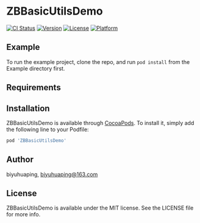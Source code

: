 # ZBBasicUtilsDemo

[![CI Status](https://img.shields.io/travis/biyuhuaping/ZBBasicUtilsDemo.svg?style=flat)](https://travis-ci.org/biyuhuaping/ZBBasicUtilsDemo)
[![Version](https://img.shields.io/cocoapods/v/ZBBasicUtilsDemo.svg?style=flat)](https://cocoapods.org/pods/ZBBasicUtilsDemo)
[![License](https://img.shields.io/cocoapods/l/ZBBasicUtilsDemo.svg?style=flat)](https://cocoapods.org/pods/ZBBasicUtilsDemo)
[![Platform](https://img.shields.io/cocoapods/p/ZBBasicUtilsDemo.svg?style=flat)](https://cocoapods.org/pods/ZBBasicUtilsDemo)

## Example

To run the example project, clone the repo, and run `pod install` from the Example directory first.

## Requirements

## Installation

ZBBasicUtilsDemo is available through [CocoaPods](https://cocoapods.org). To install
it, simply add the following line to your Podfile:

```ruby
pod 'ZBBasicUtilsDemo'
```

## Author

biyuhuaping, biyuhuaping@163.com

## License

ZBBasicUtilsDemo is available under the MIT license. See the LICENSE file for more info.
